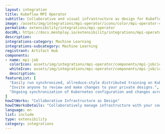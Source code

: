 ```yaml
---
layout: integration
title: Kubeflow MPI Operator
subtitle: Collaborative and visual infrastructure as design for Kubeflow MPI Operator
image: /assets/img/integrations/mpi-operator/icons/color/mpi-operator-color.svg
permalink: extensibility/integrations/mpi-operator
docURL: https://docs.meshplay.io/extensibility/integrations/mpi-operator
description: 
integrations-category: Machine Learning
integrations-subcategory: Machine Learning
registrant: Artifact Hub
components: 
- name: mpi-job
  colorIcon: assets/img/integrations/mpi-operator/components/mpi-job/icons/color/mpi-job-color.svg
  whiteIcon: assets/img/integrations/mpi-operator/components/mpi-job/icons/white/mpi-job-white.svg
  description: 
featureList: [
  "Easily run synchronized, allreduce-style distributed training on Kubernetes.",
  "Invite anyone to review and make changes to your private designs.",
  "Ongoing synchronization of Kubernetes configuration and changes across any number of clusters."
]
howItWorks: "Collaborative Infrastructure as Design"
howItWorksDetails: "Collaboratively manage infrastructure with your coworkers synchronously sharing the same designs."
language: en
list: include
type: extensibility
category: integrations
---
```

